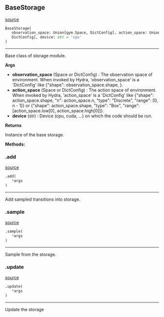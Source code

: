 #


## BaseStorage
[source](https://github.com/RLE-Foundation/Hsuanwu/blob/main/hsuanwu/xploit/storage/base.py/#L9)
```python 
BaseStorage(
   observation_space: Union[gym.Space, DictConfig], action_space: Union[gym.Space,
   DictConfig], device: str = 'cpu'
)
```


---
Base class of storage module.


**Args**

* **observation_space** (Space or DictConfig) : The observation space of environment. When invoked by Hydra,
    'observation_space' is a 'DictConfig' like {"shape": observation_space.shape, }.
* **action_space** (Space or DictConfig) : The action space of environment. When invoked by Hydra,
    'action_space' is a 'DictConfig' like
    {"shape": action_space.shape, "n": action_space.n, "type": "Discrete", "range": [0, n - 1]} or
    {"shape": action_space.shape, "type": "Box", "range": [action_space.low[0], action_space.high[0]]}.
* **device** (str) : Device (cpu, cuda, ...) on which the code should be run.


**Returns**

Instance of the base storage.


**Methods:**


### .add
[source](https://github.com/RLE-Foundation/Hsuanwu/blob/main/hsuanwu/xploit/storage/base.py/#L66)
```python
.add(
   *args
)
```

---
Add sampled transitions into storage.

### .sample
[source](https://github.com/RLE-Foundation/Hsuanwu/blob/main/hsuanwu/xploit/storage/base.py/#L70)
```python
.sample(
   *args
)
```

---
Sample from the storage.

### .update
[source](https://github.com/RLE-Foundation/Hsuanwu/blob/main/hsuanwu/xploit/storage/base.py/#L74)
```python
.update(
   *args
)
```

---
Update the storage
